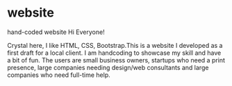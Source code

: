 # website
hand-coded website
Hi Everyone!

Crystal here, I like HTML, CSS, Bootstrap.This is a website I developed as a first draft for a local client. I am handcoding to showcase my skill and have a bit of fun. The users are small business owners, startups who need a print presence, large companies needing design/web consultants and large companies who need full-time help.

